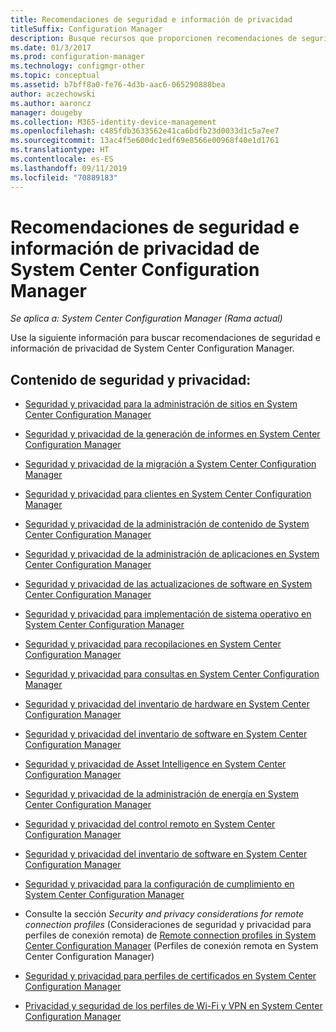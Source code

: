 ```yaml
---
title: Recomendaciones de seguridad e información de privacidad
titleSuffix: Configuration Manager
description: Busque recursos que proporcionen recomendaciones de seguridad e información de privacidad de System Center Configuration Manager.
ms.date: 01/3/2017
ms.prod: configuration-manager
ms.technology: configmgr-other
ms.topic: conceptual
ms.assetid: b7bff8a0-fe76-4d3b-aac6-065290888bea
author: aczechowski
ms.author: aaroncz
manager: dougeby
ms.collection: M365-identity-device-management
ms.openlocfilehash: c485fdb3633562e41ca6bdfb23d0033d1c5a7ee7
ms.sourcegitcommit: 13ac4f5e600dc1edf69e8566e00968f40e1d1761
ms.translationtype: HT
ms.contentlocale: es-ES
ms.lasthandoff: 09/11/2019
ms.locfileid: "70889183"
---
```

# <a name="security-best-practices-and-privacy-information-for-system-center-configuration-manager"></a>Recomendaciones de seguridad e información de privacidad de System Center Configuration Manager

*Se aplica a: System Center Configuration Manager (Rama actual)*

Use la siguiente información para buscar recomendaciones de seguridad e información de privacidad de System Center Configuration Manager.  

## <a name="security-and-privacy-content"></a>Contenido de seguridad y privacidad:  

-   [Seguridad y privacidad para la administración de sitios en System Center Configuration Manager](../../../core/plan-design/hierarchy/security-and-privacy-for-site-administration.md)  

-   [Seguridad y privacidad de la generación de informes en System Center Configuration Manager](../../../core/servers/manage/security-and-privacy-for-reporting.md)  

-   [Seguridad y privacidad de la migración a System Center Configuration Manager](../../../core/migration/security-and-privacy-for-migration.md)  

-   [Seguridad y privacidad para clientes en System Center Configuration Manager](../../../core/clients/deploy/plan/security-and-privacy-for-clients.md)  

-   [Seguridad y privacidad de la administración de contenido de System Center Configuration Manager](../../../core/plan-design/hierarchy/security-and-privacy-for-content-management.md)  

-   [Seguridad y privacidad de la administración de aplicaciones en System Center Configuration Manager](../../../apps/plan-design/security-and-privacy-for-application-management.md)  

-   [Seguridad y privacidad de las actualizaciones de software en System Center Configuration Manager](../../../sum/plan-design/security-and-privacy-for-software-updates.md)  

-   [Seguridad y privacidad para implementación de sistema operativo en System Center Configuration Manager](../../../osd/plan-design/security-and-privacy-for-operating-system-deployment.md)  

-   [Seguridad y privacidad para recopilaciones en System Center Configuration Manager](../../../core/clients/manage/collections/security-and-privacy-for-collections.md)  

-   [Seguridad y privacidad para consultas en System Center Configuration Manager](../../../core/servers/manage/security-and-privacy-for-queries.md)  

-   [Seguridad y privacidad del inventario de hardware en System Center Configuration Manager](../../../core/clients/manage/inventory/security-and-privacy-for-hardware-inventory.md)  

-   [Seguridad y privacidad del inventario de software en System Center Configuration Manager](../../../core/clients/manage/inventory/security-and-privacy-for-software-inventory.md)  

-   [Seguridad y privacidad de Asset Intelligence en System Center Configuration Manager](../../../core/clients/manage/asset-intelligence/security-and-privacy-for-asset-intelligence.md)  

-   [Seguridad y privacidad de la administración de energía en System Center Configuration Manager](../../../core/clients/manage/power/security-and-privacy-for-power-management.md)  

-   [Seguridad y privacidad del control remoto en System Center Configuration Manager](../../../core/clients/manage/remote-control/security-and-privacy-for-remote-control.md)  

-   [Seguridad y privacidad del inventario de software en System Center Configuration Manager](../../../core/clients/manage/inventory/security-and-privacy-for-software-inventory.md)  

-   [Seguridad y privacidad para la configuración de cumplimiento en System Center Configuration Manager](../../../compliance/plan-design/security-and-privacy-for-compliance-settings.md)  

-   Consulte la sección *Security and privacy considerations for remote connection profiles* (Consideraciones de seguridad y privacidad para perfiles de conexión remota) de [Remote connection profiles in System Center Configuration Manager](/sccm/compliance/deploy-use/create-remote-connection-profiles) (Perfiles de conexión remota en System Center Configuration Manager)  

-   [Seguridad y privacidad para perfiles de certificados en System Center Configuration Manager](../../../protect/plan-design/security-and-privacy-for-certificate-profiles.md)  

-   [Privacidad y seguridad de los perfiles de Wi-Fi y VPN en System Center Configuration Manager](../../../protect/plan-design/security-and-privacy-for-wifi-vpn-profiles.md)  
